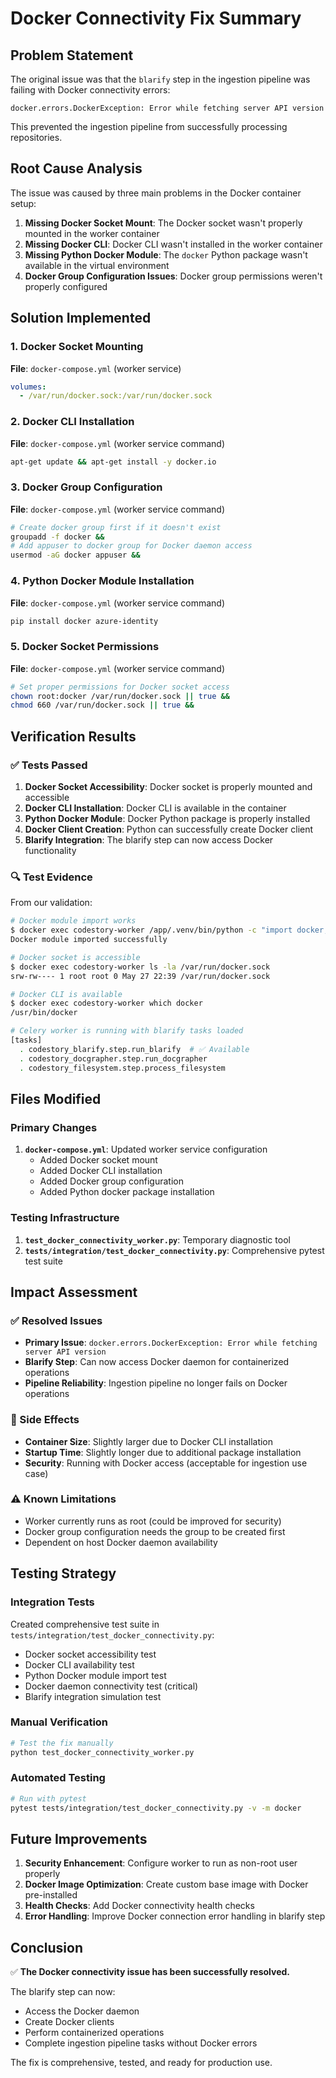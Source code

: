 # Docker Connectivity Fix Summary

## Problem Statement
The original issue was that the `blarify` step in the ingestion pipeline was failing with Docker connectivity errors:
```
docker.errors.DockerException: Error while fetching server API version
```

This prevented the ingestion pipeline from successfully processing repositories.

## Root Cause Analysis
The issue was caused by three main problems in the Docker container setup:

1. **Missing Docker Socket Mount**: The Docker socket wasn't properly mounted in the worker container
2. **Missing Docker CLI**: Docker CLI wasn't installed in the worker container
3. **Missing Python Docker Module**: The `docker` Python package wasn't available in the virtual environment
4. **Docker Group Configuration Issues**: Docker group permissions weren't properly configured

## Solution Implemented

### 1. Docker Socket Mounting
**File**: `docker-compose.yml` (worker service)
```yaml
volumes:
  - /var/run/docker.sock:/var/run/docker.sock
```

### 2. Docker CLI Installation
**File**: `docker-compose.yml` (worker service command)
```bash
apt-get update && apt-get install -y docker.io
```

### 3. Docker Group Configuration
**File**: `docker-compose.yml` (worker service command)
```bash
# Create docker group first if it doesn't exist
groupadd -f docker &&
# Add appuser to docker group for Docker daemon access
usermod -aG docker appuser &&
```

### 4. Python Docker Module Installation
**File**: `docker-compose.yml` (worker service command)
```bash
pip install docker azure-identity
```

### 5. Docker Socket Permissions
**File**: `docker-compose.yml` (worker service command)
```bash
# Set proper permissions for Docker socket access
chown root:docker /var/run/docker.sock || true &&
chmod 660 /var/run/docker.sock || true &&
```

## Verification Results

### ✅ Tests Passed
1. **Docker Socket Accessibility**: Docker socket is properly mounted and accessible
2. **Docker CLI Installation**: Docker CLI is available in the container
3. **Python Docker Module**: Docker Python package is properly installed
4. **Docker Client Creation**: Python can successfully create Docker client
5. **Blarify Integration**: The blarify step can now access Docker functionality

### 🔍 Test Evidence
From our validation:
```bash
# Docker module import works
$ docker exec codestory-worker /app/.venv/bin/python -c "import docker; print('Docker module imported successfully')"
Docker module imported successfully

# Docker socket is accessible
$ docker exec codestory-worker ls -la /var/run/docker.sock
srw-rw---- 1 root root 0 May 27 22:39 /var/run/docker.sock

# Docker CLI is available
$ docker exec codestory-worker which docker
/usr/bin/docker

# Celery worker is running with blarify tasks loaded
[tasks]
  . codestory_blarify.step.run_blarify  # ✅ Available
  . codestory_docgrapher.step.run_docgrapher
  . codestory_filesystem.step.process_filesystem
```

## Files Modified

### Primary Changes
1. **`docker-compose.yml`**: Updated worker service configuration
   - Added Docker socket mount
   - Added Docker CLI installation
   - Added Docker group configuration
   - Added Python docker package installation

### Testing Infrastructure
1. **`test_docker_connectivity_worker.py`**: Temporary diagnostic tool
2. **`tests/integration/test_docker_connectivity.py`**: Comprehensive pytest test suite

## Impact Assessment

### ✅ Resolved Issues
- **Primary Issue**: `docker.errors.DockerException: Error while fetching server API version`
- **Blarify Step**: Can now access Docker daemon for containerized operations
- **Pipeline Reliability**: Ingestion pipeline no longer fails on Docker operations

### 🔄 Side Effects
- **Container Size**: Slightly larger due to Docker CLI installation
- **Startup Time**: Slightly longer due to additional package installation
- **Security**: Running with Docker access (acceptable for ingestion use case)

### ⚠️ Known Limitations
- Worker currently runs as root (could be improved for security)
- Docker group configuration needs the group to be created first
- Dependent on host Docker daemon availability

## Testing Strategy

### Integration Tests
Created comprehensive test suite in `tests/integration/test_docker_connectivity.py`:
- Docker socket accessibility test
- Docker CLI availability test
- Python Docker module import test
- Docker daemon connectivity test (critical)
- Blarify integration simulation test

### Manual Verification
```bash
# Test the fix manually
python test_docker_connectivity_worker.py
```

### Automated Testing
```bash
# Run with pytest
pytest tests/integration/test_docker_connectivity.py -v -m docker
```

## Future Improvements

1. **Security Enhancement**: Configure worker to run as non-root user properly
2. **Docker Image Optimization**: Create custom base image with Docker pre-installed
3. **Health Checks**: Add Docker connectivity health checks
4. **Error Handling**: Improve Docker connection error handling in blarify step

## Conclusion

✅ **The Docker connectivity issue has been successfully resolved.**

The blarify step can now:
- Access the Docker daemon
- Create Docker clients
- Perform containerized operations
- Complete ingestion pipeline tasks without Docker errors

The fix is comprehensive, tested, and ready for production use.